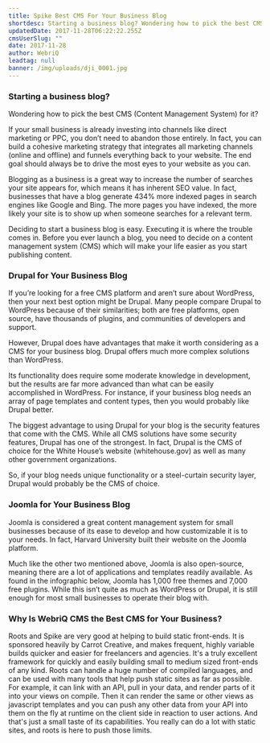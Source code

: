 ```yaml
---
title: Spike Best CMS For Your Business Blog
shortdesc: Starting a business blog? Wondering how to pick the best CMS (Content Management System) for it? One of the top ways for your business to drive traffic to your website is through an engaging and optimized blog.
updatedDate: 2017-11-28T06:22:22.255Z
cmsUserSlug: ""
date: 2017-11-28 
author: WebriQ
leadtag: null
banner: /img/uploads/dji_0001.jpg
---
```


### Starting a business blog?

Wondering how to pick the best CMS (Content Management System) for it?

If your small business is already investing into channels like direct marketing or PPC, you don’t need to abandon those entirely. In fact, you can build a cohesive marketing strategy that integrates all marketing channels (online and offline) and funnels everything back to your website. The end goal should always be to drive the most eyes to your website as you can.

Blogging as a business is a great way to increase the number of searches your site appears for, which means it has inherent SEO value. In fact, businesses that have a blog generate 434% more indexed pages in search engines like Google and Bing. The more pages you have indexed, the more likely your site is to show up when someone searches for a relevant term.

Deciding to start a business blog is easy. Executing it is where the trouble comes in. Before you ever launch a blog, you need to decide on a content management system (CMS) which will make your life easier as you start publishing content.

### Drupal for Your Business Blog

If you’re looking for a free CMS platform and aren’t sure about WordPress, then your next best option might be Drupal. Many people compare Drupal to WordPress because of their similarities; both are free platforms, open source, have thousands of plugins, and communities of developers and support.

However, Drupal does have advantages that make it worth considering as a CMS for your business blog. Drupal offers much more complex solutions than WordPress.

Its functionality does require some moderate knowledge in development, but the results are far more advanced than what can be easily accomplished in WordPress. For instance, if your business blog needs an array of page templates and content types, then you would probably like Drupal better.

The biggest advantage to using Drupal for your blog is the security features that come with the CMS. While all CMS solutions have some security features, Drupal has one of the strongest. In fact, Drupal is the CMS of choice for the White House’s website (whitehouse.gov) as well as many other government organizations.

So, if your blog needs unique functionality or a steel-curtain security layer, Drupal would probably be the CMS of choice.

### Joomla for Your Business Blog

Joomla is considered a great content management system for small businesses because of its ease to develop and how customizable it is to your needs. In fact, Harvard University built their website on the Joomla platform.

Much like the other two mentioned above, Joomla is also open-source, meaning there are a lot of applications and templates readily available. As found in the infographic below, Joomla has 1,000 free themes and 7,000 free plugins. While this isn’t quite as much as WordPress or Drupal, it is still enough for most small businesses to operate their blog with.

### Why Is WebriQ CMS the Best CMS for Your Business?

Roots and Spike are very good at helping to build static front-ends. It is sponsored heavily by Carrot Creative, and makes frequent, highly variable builds quicker and easier for freelancers and agencies. It's a truly excellent framework for quickly and easily building small to medium sized front-ends of any kind. Roots can handle a huge number of compiled languages, and can be used with many tools that help push static sites as far as possible. For example, it can link with an API, pull in your data, and render parts of it into your views on compile. Then it can render the same or other views as javascript templates and you can push any other data from your API into them on the fly at runtime on the client side in reaction to user actions. And that's just a small taste of its capabilities. You really can do a lot with static sites, and roots is here to push those limits.

